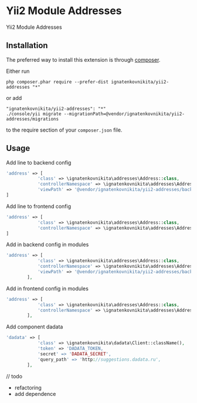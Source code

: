 Yii2 Module Addresses 
======================
Yii2 Module Addresses 

Installation
------------

The preferred way to install this extension is through [composer](http://getcomposer.org/download/).

Either run

```
php composer.phar require --prefer-dist ignatenkovnikita/yii2-addresses "*"
```

or add

```
"ignatenkovnikita/yii2-addresses": "*"
./console/yii migrate --migrationPath=@vendor/ignatenkovnikita/yii2-addresses/migrations

```

to the require section of your `composer.json` file.


Usage
-----

Add  line to backend config
```php
'address' => [
            'class' => \ignatenkovnikita\addresses\Address::class,
            'controllerNamespace' => \ignatenkovnikita\addresses\Address::backendControllerNamespace(),
            'viewPath' => '@vendor/ignatenkovnikita/yii2-addresses/backend/views',
]
```
    
Add  line to frontend config
```php
'address' => [
            'class' => \ignatenkovnikita\addresses\Address::class,
            'controllerNamespace' => \ignatenkovnikita\addresses\Address::frontendControllerNamespace(),
]
```

Add in backend config in modules 
```php
'address' => [
            'class' => \ignatenkovnikita\addresses\Address::class,
            'controllerNamespace' => \ignatenkovnikita\addresses\Address::backendControllerNamespace(),
            'viewPath' => '@vendor/ignatenkovnikita/yii2-addresses/backend/views',
        ],
```
Add in frontend config in modules
```php
'address' => [
            'class' => \ignatenkovnikita\addresses\Address::class,
            'controllerNamespace' => \ignatenkovnikita\addresses\Address::frontendControllerNamespace(),
        ],
```


Add component dadata
```php
'dadata' => [
            'class' => \ignatenkovnikita\dadata\Client::className(),
            'token' => 'DADATA_TOKEN,
            'secret' => 'DADATA_SECRET',
            'query_path' => 'http://suggestions.dadata.ru',
        ],
```


// todo
* refactoring
* add dependence
